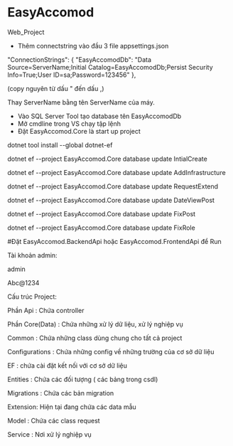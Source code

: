 # EasyAccomod
Web_Project

- Thêm connectstring vào đầu 3 file appsettings.json

 "ConnectionStrings": {
 "EasyAccomodDb": "Data Source=ServerName;Initial Catalog=EasyAccomodDb;Persist Security Info=True;User ID=sa;Password=123456"
 },
  
 (copy nguyên từ dấu " đến dấu ,)
 
 Thay ServerName bằng tên ServerName của máy.
 
- Vào SQL Server Tool tạo database tên EasyAccomodDb
- Mở cmdline trong VS chạy tập lệnh
- Đặt EasyAccomod.Core là start up project

dotnet tool install --global dotnet-ef

dotnet ef --project EasyAccomod.Core database update IntialCreate

dotnet ef --project EasyAccomod.Core database update AddInfrastructure

dotnet ef --project EasyAccomod.Core database update RequestExtend

dotnet ef --project EasyAccomod.Core database update DateViewPost

dotnet ef --project EasyAccomod.Core database update FixPost

dotnet ef --project EasyAccomod.Core database update FixRole

#Đặt EasyAccomod.BackendApi hoặc EasyAccomod.FrontendApi để Run

Tài khoản admin:

admin

Abc@1234

Cấu trúc Project:

Phần Api : Chứa controller

Phần Core(Data) : Chứa những xử lý dữ liệu, xử lý nghiệp vụ

Common : Chứa những class dùng chung cho tất cả project

Configurations : Chứa những config về những trường của cơ sở dữ liệu

EF : chứa cài đặt kết nối với cơ sở dữ liệu

Entities : Chứa các đối tượng ( các bảng trong csdl)

Migrations : Chứa các bản migration 

Extension: Hiện tại đang chứa các data mẫu

Model : Chứa các class request

Service : Nơi xử lý nghiệp vụ


